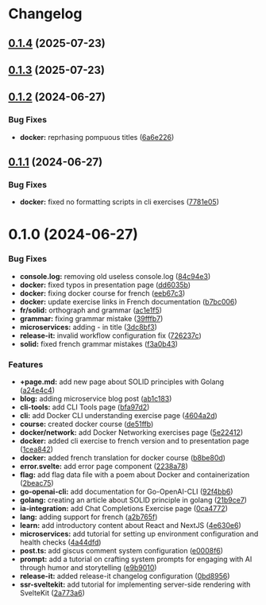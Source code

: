 # Changelog

## [0.1.4](https://github.com/MohammadBnei/blog-2023/compare/0.1.3...0.1.4) (2025-07-23)

## [0.1.3](https://github.com/MohammadBnei/blog-2023/compare/0.1.2...0.1.3) (2025-07-23)

## [0.1.2](https://github.com/MohammadBnei/blog-2023/compare/0.1.1...0.1.2) (2024-06-27)


### Bug Fixes

* **docker:** reprhasing pompuous titles ([6a6e226](https://github.com/MohammadBnei/blog-2023/commit/6a6e226e225626f283bb92bee497bd5997bd7f8e))

## [0.1.1](https://github.com/MohammadBnei/blog-2023/compare/0.1.0...0.1.1) (2024-06-27)


### Bug Fixes

* **docker:** fixed no formatting scripts in cli exercises ([7781e05](https://github.com/MohammadBnei/blog-2023/commit/7781e05c8dd8736f3bbf2f8cfc4a1396e5a30fac))

# 0.1.0 (2024-06-27)


### Bug Fixes

* **console.log:** removing old useless console.log ([84c94e3](https://github.com/MohammadBnei/blog-2023/commit/84c94e3d5c950c19ba5fd61449bee64015ffa915))
* **docker:** fixed typos in presentation page ([dd6035b](https://github.com/MohammadBnei/blog-2023/commit/dd6035b65c51725d76ef1884b17985a0a03a43a5))
* **docker:** fixing docker course for french ([eeb67c3](https://github.com/MohammadBnei/blog-2023/commit/eeb67c3b8f1339948dda1024212a507a6de7af90))
* **docker:** update exercise links in French documentation ([b7bc006](https://github.com/MohammadBnei/blog-2023/commit/b7bc006501704bf69cdd5eee2843616601115cb9))
* **fr/solid:** orthograph and grammar ([ac1e1f5](https://github.com/MohammadBnei/blog-2023/commit/ac1e1f53f1d202c398a21f6212874a3543419585))
* **grammar:** fixing grammar mistake ([39fffb7](https://github.com/MohammadBnei/blog-2023/commit/39fffb723b676011b7029407fd238f89dd349632))
* **microservices:** adding - in title ([3dc8bf3](https://github.com/MohammadBnei/blog-2023/commit/3dc8bf3ae3eb1510f8329d22fc91ca3901179bbb))
* **release-it:** invalid workflow configuration fix ([726237c](https://github.com/MohammadBnei/blog-2023/commit/726237c8fae368f5c01c5676aaa9683de302a065))
* **solid:** fixed french grammar mistakes ([f3a0b43](https://github.com/MohammadBnei/blog-2023/commit/f3a0b43225f2bdd8558868b3c5c6787581e1e901))


### Features

* **+page.md:** add new page about SOLID principles with Golang ([a24e4c4](https://github.com/MohammadBnei/blog-2023/commit/a24e4c449abd5a01cf5b9d85f911f02fd38b84e2))
* **blog:** adding microservice blog post ([ab1c183](https://github.com/MohammadBnei/blog-2023/commit/ab1c183e704343aaaeb21797abbfb88b9f005e83))
* **cli-tools:** add CLI Tools page ([bfa97d2](https://github.com/MohammadBnei/blog-2023/commit/bfa97d2fe4720b6fe62078f1eab82c5d086b291b))
* **cli:** add Docker CLI understanding exercise page ([4604a2d](https://github.com/MohammadBnei/blog-2023/commit/4604a2d80c2d92cc260b438475c549d4ffd3dbc4))
* **course:** created docker course ([de51ffb](https://github.com/MohammadBnei/blog-2023/commit/de51ffb9eca64858267daa15443d04e05ebf2069))
* **docker/network:** add Docker Networking exercises page ([5e22412](https://github.com/MohammadBnei/blog-2023/commit/5e224124db3b6cb96582bb42b1bc5af569fee049))
* **docker:** added cli exercise to french version and to presentation page ([1cea842](https://github.com/MohammadBnei/blog-2023/commit/1cea8427f94616e825b10c6c2104e29f9839bfb3))
* **docker:** added french translation for docker course ([b8be80d](https://github.com/MohammadBnei/blog-2023/commit/b8be80d8108e2091810b7a34cfd7f60f303bb458))
* **error.svelte:** add error page component ([2238a78](https://github.com/MohammadBnei/blog-2023/commit/2238a78b3bee46bab3a0810a429b56d8cd4218e6))
* **flag:** add flag data file with a poem about Docker and containerization ([2beac75](https://github.com/MohammadBnei/blog-2023/commit/2beac7597c8b614e858a88b7aa0302b9cd874a4e))
* **go-openai-cli:** add documentation for Go-OpenAI-CLI ([92f4bb6](https://github.com/MohammadBnei/blog-2023/commit/92f4bb6b7a330a957760f5e761e99e420567fb05))
* **golang:** creating an article about SOLID principle in golang ([21b9ce7](https://github.com/MohammadBnei/blog-2023/commit/21b9ce7d1254b26638449b707f3cc8f3b7d07294))
* **ia-integration:** add Chat Completions Exercise page ([0ca4772](https://github.com/MohammadBnei/blog-2023/commit/0ca4772f019c671c490b2bc23bd536a2d772f06b))
* **lang:** adding support for french ([a2b765f](https://github.com/MohammadBnei/blog-2023/commit/a2b765f83c6c4cbd321f375538ef316f01a630b9))
* **learn:** add introductory content about React and NextJS ([4e630e6](https://github.com/MohammadBnei/blog-2023/commit/4e630e6eb06a0ddd4430f7ecc6cb1fb147f74d94))
* **microservices:** add tutorial for setting up environment configuration and health checks ([4a44dfd](https://github.com/MohammadBnei/blog-2023/commit/4a44dfd9334ccb4ef7ec7a0f2dad6fc1b31a6b18))
* **post.ts:** add giscus comment system configuration ([e0008f6](https://github.com/MohammadBnei/blog-2023/commit/e0008f6334dca120c45d2d540c4b9c03bfb63f35))
* **prompt:** add a tutorial on crafting system prompts for engaging with AI through humor and storytelling ([e9b9010](https://github.com/MohammadBnei/blog-2023/commit/e9b901035e204a7a7a57be91096774c7f1c0c965))
* **release-it:** added release-it changelog configuration ([0bd8956](https://github.com/MohammadBnei/blog-2023/commit/0bd8956abd1923140728efc589a3aa1eaab10c3b))
* **ssr-sveltekit:** add tutorial for implementing server-side rendering with SvelteKit ([2a773a6](https://github.com/MohammadBnei/blog-2023/commit/2a773a69afaec6658664b54f0ce85e0c6e64f72e))
